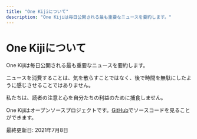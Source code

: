 ```yaml
---
title: "One Kijiについて"
description: "One Kijiは毎日公開される最も重要なニュースを要約します。"
---
```


# One Kijiについて

One Kijiは毎日公開される最も重要なニュースを要約します。

ニュースを消費することは、気を散らすことではなく、後で時間を無駄にしたように感じさせることではありません。

私たちは、読者の注意と心を自分たちの利益のために捕食しません。

One Kijiはオープンソースプロジェクトです。[GitHub](
  https://github.com/onekiji/onekiji)でソースコードを見ることができます。

最終更新日: 2021年7月8日